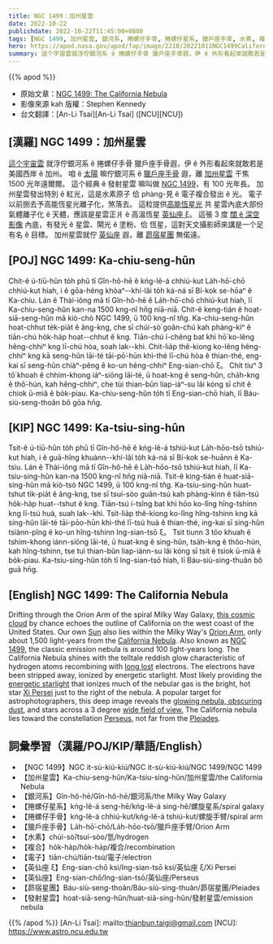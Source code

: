 ```yaml
---
title: NGC 1499：加州星雲
date: 2022-10-22
publishdate: 2022-10-22T11:45:00+0800
tags: [NGC 1499, 加州星雲, 銀河系, 捲螺仔手骨, 捲螺仔星系, 獵戶座手骨, 水素, 複合, 電子, 英仙座 ξ, 英仙座, 昴宿星團, 發射星雲]
hero: https://apod.nasa.gov/apod/fap/image/2210/20221011NGC1499CaliforniaNebula1024.jpg
summary: 這个宇宙雲就浮佇銀河系 ê 捲螺仔手骨 獵戶座手骨遐，伊 ê 外形看起來就敢若是美國西岸加州。
---
```


{{% apod %}}

- 原始文章：[NGC 1499: The California Nebula](https://apod.nasa.gov/apod/ap221022.html)
- 影像來源 kah 版權：Stephen Kennedy
- 台文翻譯：[An-Li Tsai][An-Li Tsai] ([NCU][NCU])

## [漢羅] NGC 1499：加州星雲
[這个宇宙雲][this cosmic cloud] 就浮佇銀河系 ê 捲螺仔手骨 獵戶座手骨遐，伊 ê 外形看起來就敢若是美國西岸 ê 加州。
咱 ê [太陽][Sun] 嘛佇銀河系 ê [獵戶座手骨][Orion Arm] 遐，離 [加州星雲][California Nebula] 干焦 1500 光年遠爾爾。
這个經典 ê 發射星雲 嘛叫做 [NGC 1499][NGC 1499]，有 100 光年長。
加州星雲發出特別 ê 紅光，這是水素原子 佮 phàng-見 ê 電子複合發出 ê 光。
電子以前捌去予高能恆星光離子化，煞落去。
這粒提供[高能恆星光][energetic starlight] 共 星雲內底大部份氣體離子化 ê 天體，應該是星雲正爿 ê 高溫恆星 [英仙座 ξ][Xi Persei]。
這張 3 度 [闊 ê 深空影像][wide field of view.] 內底，有發光 ê 星雲、閘光 ê 塗粉、佮 恆星，這對天文攝影師來講是一个足有名 ê 目標。
加州星雲就佇 [英仙座][Perseus] 遐，離 [昴宿星團][Pleiades] 無偌遠。


## [POJ] NGC 1499: Ka-chiu-seng-hûn
Chit-ê ú-tiū-hûn to̍h phû tī Gîn-hô-hē ê kńg-lê-á chhiú-kut La̍h-hō͘-chō chhiú-kut hiah, i ê gōa-hêng khòaⁿ--khí-lâi to̍h ká-ná sī Bí-kok se-hōaⁿ ê Ka-chiu.
Lán ê Thài-iông mā tī Gîn-hô-hē ê La̍h-hō͘-chō chhiú-kut hiah, lī Ka-chiu-seng-hûn kan-na 1500 kng-nî hn̄g niā-niā.
Chit-ê keng-tián ê hoat-siā-seng-hûn mā kiò-chò NGC 1499, ū 100 kng-nî tn̂g.
Ka-chiu-seng-hûn hoat-chhut te̍k-pia̍t ê âng-kng, che sī chúi-sò͘ goân-chú kah phàng-kìⁿ ê tiān-chú ho̍k-ha̍p hoat--chhut ê kng.
Tiān-chú í-chêng bat khì hō͘ ko-lêng hêng-chhiⁿ kng lī-chú hòa, soah lak--khì.
Chit-lia̍p thê-kiong ko-lêng hêng-chhiⁿ kng kā seng-hûn lāi-té tāi-pō͘-hūn khì-thé lī-chú hòa ê thian-thé, eng-kai sī seng-hûn chiàⁿ-pêng ê ko-un hêng-chhiⁿ Eng-sian-chō ξ。
Chit tiuⁿ 3 tō͘ khoah ê chhim-khong iáⁿ-siōng lāi-té, ū hoat-kng ê seng-hûn, cha̍h-kng ê thô͘-hún, kah hêng-chhiⁿ, che tùi thian-bûn liap-iáⁿ-su lâi kóng sī chit ê chiok ū-miâ ê bo̍k-piau.
Ka-chiu-seng-hûn to̍h tī Eng-sian-chō hiah, lī Báu-siù-seng-thoân bô gōa hn̄g.



## [KIP] NGC 1499: Ka-tsiu-sing-hûn
Tsit-ê ú-tiū-hûn to̍h phû tī Gîn-hô-hē ê kńg-lê-á tshiú-kut La̍h-hōo-tsō tshiú-kut hiah, i ê guā-hîng khuànn--khí-lâi to̍h ká-ná sī Bí-kok se-huānn ê Ka-tsiu.
Lán ê Thài-iông mā tī Gîn-hô-hē ê La̍h-hōo-tsō tshiú-kut hiah, lī Ka-tsiu-sing-hûn kan-na 1500 kng-nî hn̄g niā-niā.
Tsit-ê king-tián ê huat-siā-sing-hûn mā kiò-tsò NGC 1499, ū 100 kng-nî tn̂g.
Ka-tsiu-sing-hûn huat-tshut ti̍k-pia̍t ê âng-kng, tse sī tsuí-sòo guân-tsú kah phàng-kìnn ê tiān-tsú ho̍k-ha̍p huat--tshut ê kng.
Tiān-tsú í-tsîng bat khì hōo ko-lîng hîng-tshinn kng lī-tsú huà, suah lak--khì.
Tsit-lia̍p thê-kiong ko-lîng hîng-tshinn kng kā sing-hûn lāi-té tāi-pōo-hūn khì-thé lī-tsú huà ê thian-thé, ing-kai sī sing-hûn tsiànn-pîng ê ko-un hîng-tshinn Ing-sian-tsō ξ。
Tsit tiunn 3 tōo khuah ê tshim-khong iánn-siōng lāi-té, ū huat-kng ê sing-hûn, tsa̍h-kng ê thôo-hún, kah hîng-tshinn, tse tuì thian-bûn liap-iánn-su lâi kóng sī tsit ê tsiok ū-miâ ê bo̍k-piau.
Ka-tsiu-sing-hûn to̍h tī Ing-sian-tsō hiah, lī Báu-siù-sing-thuân bô guā hn̄g.

## [English] NGC 1499: The California Nebula
Drifting through the Orion Arm of the spiral Milky Way Galaxy, [this cosmic cloud][this cosmic cloud] by chance echoes the outline of California on the west coast of the United States.
Our own [Sun][Sun] also lies within the Milky Way's [Orion Arm][Orion Arm], only about 1,500 light-years from the [California Nebula][California Nebula].
Also known as [NGC 1499][NGC 1499], the classic emission nebula is around 100 light-years long.
The California Nebula shines with the telltale reddish glow characteristic of hydrogen atoms recombining with [long lost][long lost] electrons.
The electrons have been stripped away, ionized by energetic starlight.
Most likely providing the [energetic starlight][energetic starlight] that ionizes much of the nebular gas is the bright, hot star [Xi Persei][Xi Persei] just to the right of the nebula.
A popular target for astrophotographers, this deep image reveals the [glowing nebula, obscuring dust][glowing nebula, obscuring dust], and stars across a 3 degree [wide field of view.][wide field of view.]
The California nebula lies toward the constellation [Perseus][Perseus], not far from the [Pleiades][Pleiades].


## 詞彙學習（漢羅/POJ/KIP/華語/English）

- 【NGC 1499】NGC it-sù-kiú-kiú/NGC it-sù-kiú-kiú/NGC 1499/NGC 1499
- 【加州星雲】Ka-chiu-seng-hûn/Ka-tsiu-sing-hûn/加州星雲/the California Nebula
- 【銀河系】Gîn-hô-hē/Gîn-hô-hē/銀河系/the Milky Way Galaxy
- 【捲螺仔星系】kńg-lê-á seng-hē/kńg-lê-á sing-hē/螺旋星系/spiral galaxy
- 【捲螺仔手骨】kńg-lê-á chhiú-kut/kńg-lê-á tshiú-kut/螺旋手臂/spiral arm
- 【獵戶座手骨】La̍h-hō͘-chō/La̍h-hōo-tsō/獵戶座手臂/Orion Arm
- 【水素】chúi-sò͘/tsuí-sòo/氫/hydrogen
- 【複合】ho̍k-ha̍p/ho̍k-ha̍p/複合/recombination
- 【電子】tiān-chú/tiān-tsú/電子/electron
- 【英仙座 ξ】Eng-sian-chō ksi/Ing-sian-tsō ksi/英仙座 ξ/Xi Persei
- 【英仙座】Eng-sian-chō/Ing-sian-tsō/英仙座/Perseus
- 【昴宿星團】Báu-siù-seng-thoân/Báu-siù-sing-thuân/昴宿星團/Pleiades
- 【發射星雲】hoat-siā-seng-hûn/huat-siā-sing-hûn/發射星雲/emission nebula

{{% /apod %}}
[An-Li Tsai]: mailto:thianbun.taigi@gmail.com
[NCU]: https://www.astro.ncu.edu.tw

[copyright]: https://apod.nasa.gov/apod/fap/lib/about_apod.html#srapply
[License]: https://creativecommons.org/licenses/by/2.0/


[this cosmic cloud]:http://www.atlasoftheuniverse.com/nebulae/ngc1499.html
[Sun]:https://apod.nasa.gov/apod/ap140506.html
[Orion Arm]:http://www.atlasoftheuniverse.com/5000lys.html
[California Nebula]:http://en.wikipedia.org/wiki/California_Nebula
[NGC 1499]:http://spider.seds.org/spider/Misc/n1499.html
[long lost]:https://apod.nasa.gov/apod/lib/lament.html
[energetic starlight]:https://science.nasa.gov/ems/10_ultravioletwaves
[Xi Persei]:http://en.wikipedia.org/wiki/Xi_Persei
[glowing nebula, obscuring dust]:https://arxiv.org/abs/0908.0646
[wide field of view.]:https://apod.nasa.gov/apod/ap090411.html
[Perseus]:http://en.wikipedia.org/wiki/Perseus_%28constellation%29
[Pleiades]:https://apod.nasa.gov/apod/ap131122.html
